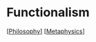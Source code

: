 # Functionalism

[[Philosophy]] [[Metaphysics]]

[//begin]: # "Autogenerated link references for markdown compatibility"
[philosophy]: philosophy "Philosophy"
[metaphysics]: metaphysics "Metaphysics"
[//end]: # "Autogenerated link references"